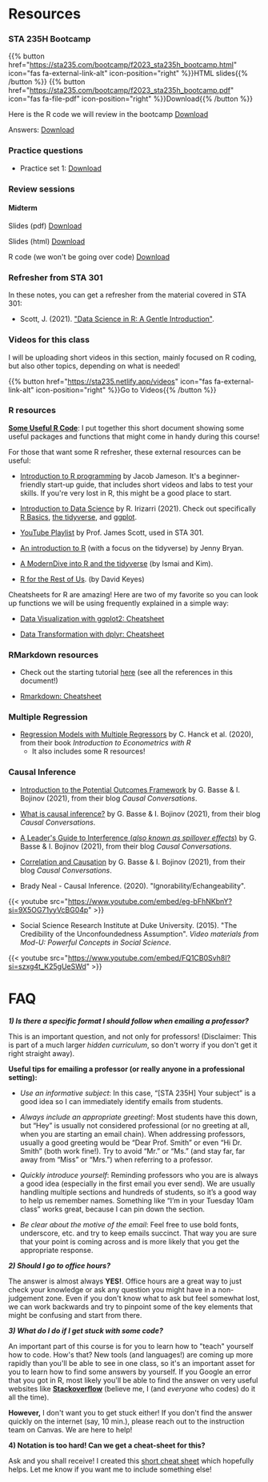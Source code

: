 ---
---
# Resources

### STA 235H Bootcamp

{{% button href="https://sta235.com/bootcamp/f2023_sta235h_bootcamp.html" icon="fas fa-external-link-alt" icon-position="right" %}}HTML slides{{% /button %}} {{% button href="https://sta235.com/bootcamp/f2023_sta235h_bootcamp.pdf" icon="fas fa-file-pdf" icon-position="right" %}}Download{{% /button %}} 

Here is the R code we will review in the bootcamp <a onclick="ga('send', 'event', 'External-Link','click','bootcamp','0','Link');" href="https://raw.githubusercontent.com/maibennett/sta235/main/exampleSite/content/bootcamp/code/sta235_bootcamp.R" target="_blank" class="btn btn-default">Download<i class="fas fa-code"></i></a>

Answers: <a onclick="ga('send', 'event', 'External-Link','click','bootcamp_answers','0','Link');" href="https://raw.githubusercontent.com/maibennett/sta235/main/exampleSite/content/bootcamp/code/sta235_bootcamp_answers.R" target="_blank" class="btn btn-default">Download<i class="fas fa-code"></i></a>

### Practice questions

<script>let date = Date.now();</script>
- Practice set 1: <a onclick="gtag('event','practice1', {'event_category': 'HW','event_label': 'practice1', 'event_action': date, 'debug_mode':true });" href="https://sta235.com/PracticeQuestions/STA235H_PracticeQ1.html" target="_blank" class="btn btn-default">Download<i class="fas fa-external-link-alt"></i></a>

### Review sessions

#### Midterm

Slides (pdf) <a onclick="ga('send', 'event', 'External-Link','click','reviewsession','0','Link');" href="https://sta235.com/ReviewSession/Midterm/f2023_sta235h_ReviewMidterm.pdf" target="_blank" class="btn btn-default">Download<i class="fas fa-file-pdf"></i></a>

Slides (html) <a onclick="ga('send', 'event', 'External-Link','click','reviewsession','0','Link');" href="https://sta235.com/ReviewSession/Midterm/f2023_sta235h_ReviewMidterm.pdf" target="_blank" class="btn btn-default">Download<i class="fa-external-link-alt"></i></a>

R code (we won't be going over code) <a onclick="ga('send', 'event', 'External-Link','click','reviewsession_code','0','Link');" href="https://raw.githubusercontent.com/maibennett/sta235/main/exampleSite/content/ReviewSession/Midterm/STA235H_ReviewMidterm.R" target="_blank" class="btn btn-default">Download<i class="fas fa-code"></i></a>

<!-- **Answers:** <a onclick="ga('send', 'event', 'External-Link','click','reviewsession_answers','0','Link');" href="https://sta235.com/ReviewSession/Midterm/f2023_sta235h_ReviewMidterm_Answers.html" target="_blank" class="btn btn-default">Download<i class="fa-external-link-alt"></i></a> -->


### Refresher from STA 301

In these notes, you can get a refresher from the material covered in STA 301:

- Scott, J. (2021). ["Data Science in R: A Gentle Introduction"](https://bookdown.org/jgscott/DSGI/).

### Videos for this class

I will be uploading short videos in this section, mainly focused on R coding, but also other topics, depending on what is needed!

{{% button href="https://sta235.netlify.app/videos" icon="fas fa-external-link-alt" icon-position="right" %}}Go to Videos{{% /button %}}  

### R resources

[**Some Useful R Code**](https://sta235.netlify.app/UsefulRCode/STA235H_Useful_R_Code.html): I put together this short document showing some useful packages and functions that might come in handy during this course!

For those that want some R refresher, these external resources can be useful:

- [Introduction to R programming](https://jacobjameson.github.io/Intro%20R.html) by Jacob Jameson. It's a beginner-friendly start-up guide, that includes short videos and labs to test your skills. If you're very lost in R, this might be a good place to start. 

- [Introduction to Data Science](https://rafalab.github.io/dsbook/) by R. Irizarri (2021). Check out specifically [R Basics](https://rafalab.github.io/dsbook/r-basics.html), [the tidyverse](https://rafalab.github.io/dsbook/tidyverse.html), and [ggplot](https://rafalab.github.io/dsbook/ggplot2.html).

- [YouTube Playlist](https://youtube.com/playlist?list=PL8Yi9OGQMf2EFHkS8-n5AXuaFpD_rXdoA) by Prof. James Scott, used in STA 301.

- [An introduction to R](https://stat545.com/) (with a focus on the tidyverse) by Jenny Bryan.

- [A ModernDive into R and the tidyverse](https://moderndive.com/index.html) (by Ismai and Kim).

- [R for the Rest of Us](https://rfortherestofus.com/resources/). (by David Keyes)

Cheatsheets for R are amazing! Here are two of my favorite so you can look up functions we will be using frequently explained in a simple way:

- [Data Visualization with ggplot2: Cheatsheet](https://sta235.netlify.com/images/data-visualization.pdf)

- [Data Transformation with dplyr: Cheatsheet](https://sta235.netlify.com/images/data-transformation.pdf)


### RMarkdown resources

- Check out the starting tutorial [here](https://sta235.netlify.app/rmarkdown_tutorial/) (see all the references in this document!)

- [Rmarkdown: Cheatsheet](https://sta235.netlify.com/images/rmarkdown.pdf)

### Multiple Regression

- [Regression Models with Multiple Regressors](https://www.econometrics-with-r.org/6-rmwmr.html) by C. Hanck et al. (2020), from their book *Introduction to Econometrics with R*
	- It also includes some R resources!

### Causal Inference

- [Introduction to the Potential Outcomes Framework](https://www.causalconversations.com/post/po-introduction/) by G. Basse & I. Bojinov (2021), from their blog *Causal Conversations*.

- [What is causal inference?](https://www.causalconversations.com/post/causal-inf-intro/) by G. Basse & I. Bojinov (2021), from their blog *Causal Conversations*.

- [A Leader's Guide to Interference (*also known as spillover effects*)](https://www.causalconversations.com/post/interference/) by G. Basse & I. Bojinov (2021), from their blog *Causal Conversations*.

- [Correlation and Causation](https://www.causalconversations.com/post/correlation-causation/) by G. Basse & I. Bojinov (2021), from their blog *Causal Conversations*.

- Brady Neal - Causal Inference. (2020). "Ignorability/Echangeability".

{{< youtube src="https://www.youtube.com/embed/eg-bFhNKbnY?si=9X5OG71yyVcBG04p" >}}

- Social Science Research Institute at Duke University. (2015). "The Credibility of the Unconfoundedness Assumption". *Video materials from Mod-U: Powerful Concepts in Social Science*.

{{< youtube src="https://www.youtube.com/embed/FQ1CB0Svh8I?si=szxg4t_K25gUeSWd" >}}


# FAQ

***1) Is there a specific format I should follow when emailing a professor?***

This is an important question, and not only for professors! (Disclaimer: This is part of a much larger *hidden curriculum*, so don't worry if you don't get it right straight away).

**Useful tips for emailing a professor (or really anyone in a professional setting):**

- *Use an informative subject*: In this case, “[STA 235H] Your subject” is a good idea so I can immediately identify emails from students.

- *Always include an appropriate greeting!*: Most students have this down, but “Hey” is usually not considered professional (or no greeting at all, when you are starting an email chain). When addressing professors, usually a good greeting would be “Dear Prof. Smith” or even “Hi Dr. Smith” (both work fine!). Try to avoid “Mr.” or “Ms.” (and stay far, far away from “Miss” or “Mrs.”) when referring to a professor.

- *Quickly introduce yourself*: Reminding professors who you are is always a good idea (especially in the first email you ever send). We are usually handling multiple sections and hundreds of students, so it’s a good way to help us remember names. Something like “I’m in your Tuesday 10am class” works great, because I can pin down the section.

- *Be clear about the motive of the email*: Feel free to use bold fonts, underscore, etc. and try to keep emails succinct. That way you are sure that your point is coming across and is more likely that you get the appropriate response.


***2) Should I go to office hours?***

The answer is almost always **YES!**. Office hours are a great way to just check your knowledge or ask any question you might have in a non-judgement zone. Even if you don't know what to ask but feel somewhat lost, we can work backwards and try to pinpoint some of the key elements that might be confusing and start from there.  

***3) What do I do if I get stuck with some code?***

An important part of this course is for you to learn how to "teach" yourself how to code. How's that? New tools (and languages!) are coming up more rapidly than you'll be able to see in one class, so it's an important asset for you to learn how to find some answers by yourself. If you Google an error that you got in R, most likely you'll be able to find the answer on very useful websites like **[Stackoverflow](https://stackoverflow.com/)** (believe me, I (and *everyone* who codes) do it all the time). 

**However,** I don't want you to get stuck either! If you don't find the answer quickly on the internet (say, 10 min.), please reach out to the instruction team on Canvas. We are here to help!

**4) Notation is too hard! Can we get a cheat-sheet for this?**

Ask and you shall receive! I created this [short cheat sheet](https://sta235.netlify.app/notation_cheatsheet/) which hopefully helps. Let me know if you want me to include something else!
